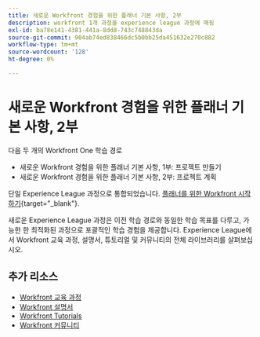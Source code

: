 ```yaml
---
title: 새로운 Workfront 경험을 위한 플래너 기본 사항, 2부
description: workfront 1개 과정을 experience league 과정에 매핑
exl-id: ba78e141-4381-441a-8dd8-743c748843da
source-git-commit: 904ab74ed838466dc5b0bb25da451632e270c882
workflow-type: tm+mt
source-wordcount: '128'
ht-degree: 0%

---
```


# 새로운 Workfront 경험을 위한 플래너 기본 사항, 2부

다음 두 개의 Workfront One 학습 경로

* 새로운 Workfront 경험을 위한 플래너 기본 사항, 1부: 프로젝트 만들기
* 새로운 Workfront 경험을 위한 플래너 기본 사항, 2부: 프로젝트 계획

단일 Experience League 과정으로 통합되었습니다. [플래너를 위한 Workfront 시작하기](https://experienceleague.adobe.com/?recommended=Workfront-U-1-2022.1.planners){target="_blank"}.

새로운 Experience League 과정은 이전 학습 경로와 동일한 학습 목표를 다루고, 가능한 한 최적화된 과정으로 포괄적인 학습 경험을 제공합니다.  Experience League에서 Workfront 교육 과정, 설명서, 튜토리얼 및 커뮤니티의 전체 라이브러리를 살펴보십시오.

## 추가 리소스

* [Workfront 교육 과정](https://experienceleague.adobe.com/?lang=en&amp;Solution=Workfront#courses)
* [Workfront 설명서](https://experienceleague.adobe.com/docs/workfront.html)
* [Workfront Tutorials](https://experienceleague.adobe.com/docs/workfront-learn/tutorials-workfront/home.html)
* [Workfront 커뮤니티](https://experienceleaguecommunities.adobe.com/t5/workfront/ct-p/workfront)

